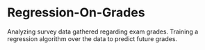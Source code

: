 # Regression-On-Grades
Analyzing survey data gathered regarding exam grades. Training a regression algorithm over the data to predict future grades.

